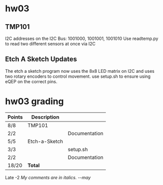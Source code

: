 # hw03

## TMP101

 I2C addresses on the I2C Bus: 
 1001000, 1001001, 1001010
 Use readtemp.py to read two different sensors at once via I2C

## Etch A Sketch Updates

The etch a sketch program now uses the 8x8 LED matrix on I2C and uses two rotary encoders to control movement. use setup.sh to ensure using eQEP on the correct pins. 

# hw03 grading

| Points      | Description | |
| ----------- | ----------- |-|
|  8/8 | TMP101 
|  2/2 |   | Documentation 
|  5/5 | Etch-a-Sketch
|  3/3 |   | setup.sh
|  2/2 |   | Documentation
| 18/20 | **Total**
Late -2
*My comments are in italics. --may*